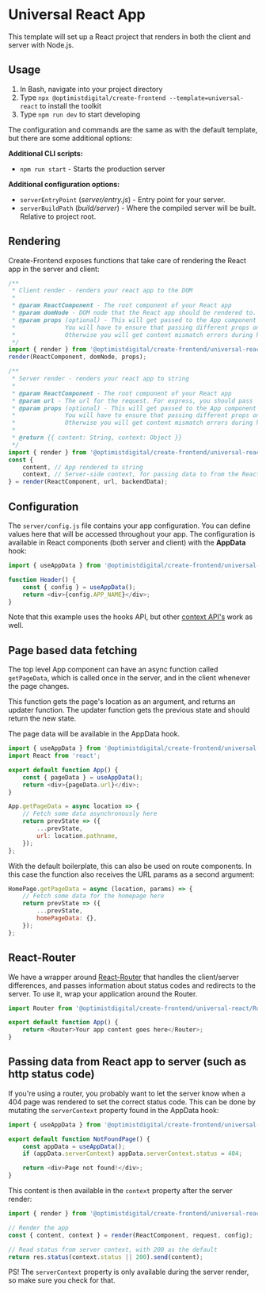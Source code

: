# Universal React App

This template will set up a React project that renders in both the client and server with Node.js.

## Usage

1. In Bash, navigate into your project directory
2. Type `npx @optimistdigital/create-frontend --template=universal-react` to install the toolkit
3. Type `npm run dev` to start developing

The configuration and commands are the same as with the default template, but there are some additional options:

**Additional CLI scripts:**

-   `npm run start` - Starts the production server

**Additional configuration options:**

-   `serverEntryPoint` (_server/entry.js_) - Entry point for your server.
-   `serverBuildPath` (_build/server_) - Where the compiled server will be built. Relative to project root.

## Rendering

Create-Frontend exposes functions that take care of rendering the React app in the server and client:

```js
/**
 * Client render - renders your react app to the DOM
 *
 * @param ReactComponent - The root component of your React app
 * @param domNode - DOM node that the React app should be rendered to.
 * @param props (optional) - This will get passed to the App component during render, and as the 2nd argument to getPageData.
 *              You will have to ensure that passing different props on server/client won't result in a different HTML,
 *              Otherwise you will get content mismatch errors during hydration.
 */
import { render } from '@optimistdigital/create-frontend/universal-react/client';
render(ReactComponent, domNode, props);
```

```js
/**
 * Server render - renders your react app to string
 *
 * @param ReactComponent - The root component of your React app
 * @param url - The url for the request. For express, you should pass `req.originalUrl`
 * @param props (optional) - This will get passed to the App component during render, and as the 2nd argument to getPageData.
 *              You will have to ensure that passing different props on server/client won't result in a different HTML,
 *              Otherwise you will get content mismatch errors during hydration.
 *
 * @return {{ content: String, context: Object }}
 */
import { render } from '@optimistdigital/create-frontend/universal-react/server';
const {
    content, // App rendered to string
    context, // Server-side context, for passing data to from the React app to the server
} = render(ReactComponent, url, backendData);
```

## Configuration

The `server/config.js` file contains your app configuration. You can define values here that will be accessed throughout your app.
The configuration is available in React components (both server and client) with the **AppData** hook:

```js
import { useAppData } from '@optimistdigital/create-frontend/universal-react';

function Header() {
    const { config } = useAppData();
    return <div>{config.APP_NAME}</div>;
}
```

Note that this example uses the hooks API, but other [context API's](https://reactjs.org/docs/context.html#api) work as well.

## Page based data fetching

The top level App component can have an async function called `getPageData`, which is called once in the server, and in the client whenever the page changes.

This function gets the page's location as an argument, and returns an updater function. The updater function gets the previous state and should return the new state.

The page data will be available in the AppData hook.

```js
import { useAppData } from '@optimistdigital/create-frontend/universal-react';
import React from 'react';

export default function App() {
    const { pageData } = useAppData();
    return <div>{pageData.url}</div>;
}

App.getPageData = async location => {
    // Fetch some data asynchronously here
    return prevState => ({
        ...prevState,
        url: location.pathname,
    });
};
```

With the default boilerplate, this can also be used on route components. In this case the function also receives the URL params as a second argument:

```js
HomePage.getPageData = async (location, params) => {
    // Fetch some data for the homepage here
    return prevState => ({
        ...prevState,
        homePageData: {},
    });
};
```

## React-Router

We have a wrapper around [React-Router](https://github.com/ReactTraining/react-router) that handles the
client/server differences, and passes information about status codes and redirects to the server.
To use it, wrap your application around the Router.

```js
import Router from '@optimistdigital/create-frontend/universal-react/Router';

export default function App() {
    return <Router>Your app content goes here</Router>;
}
```

## Passing data from React app to server (such as http status code)

If you're using a router, you probably want to let the server know when a 404 page was rendered to set the correct status code. This can be done by mutating the `serverContext` property found in the AppData hook:

```js
import { useAppData } from '@optimistdigital/create-frontend/universal-react';

export default function NotFoundPage() {
    const appData = useAppData();
    if (appData.serverContext) appData.serverContext.status = 404;

    return <div>Page not found!</div>;
}
```

This content is then available in the `context` property after the server render:

```js
import { render } from '@optimistdigital/create-frontend/universal-react/server';

// Render the app
const { content, context } = render(ReactComponent, request, config);

// Read status from server context, with 200 as the default
return res.status(context.status || 200).send(content);
```

PS! The `serverContext` property is only available during the server render, so make sure you check for that.
